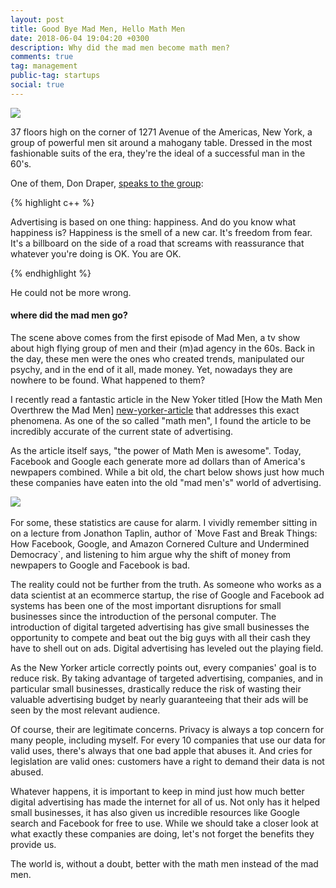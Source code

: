 ```yaml
---
layout: post
title: Good Bye Mad Men, Hello Math Men
date: 2018-06-04 19:04:20 +0300
description: Why did the mad men become math men?
comments: true
tag: management
public-tag: startups
social: true
---
```


<div class="img_row">
    <img class="col three" src="{{ site.baseurl }}/assets/img/math-men/don-draper-1024x683.jpg">
</div>

37 floors high on the corner of 1271 Avenue of the Americas, New York, a group of powerful men sit around a  mahogany table. Dressed in the most fashionable suits of the era, they're the ideal of a successful man in the 60's.

One of them, Don Draper, [speaks to the group][don-draper-happiness]:

{% highlight c++ %}

Advertising is based on one thing: happiness. 
And do you know what happiness is? Happiness 
is the smell of a new car. It's freedom from 
fear. It's a billboard on the side of a road 
that screams with reassurance that whatever 
you're doing is OK. You are OK.

{% endhighlight %}

He could not be more wrong.

#### where did the mad men go?

The scene above comes from the first episode of Mad Men, a tv show about high flying group of men and their (m)ad agency in the 60s. Back in the day, these men were the ones who created trends, manipulated our psychy, and in the end of it all, made money. Yet, nowadays they are nowhere to be found. What happened to them?

I recently read a fantastic article in the New Yoker titled [How the Math Men Overthrew the Mad Men] [new-yorker-article] that addresses this exact phenomena. As one of the so called "math men", I found the article to be incredibly accurate of the current state of advertising.

As the article itself says, "the power of Math Men is awesome". Today, Facebook and Google each generate more ad dollars than of America's newpapers combined. While a bit old, the chart below shows just how much these companies have eaten into the old "mad men's" world of advertising.

<div class="">
    <img class="col three" src="{{ site.baseurl }}/assets/img/math-men/newpaper-vs-online-ad-world.jpg">
</div>

<br>
For some, these statistics are cause for alarm. I vividly remember sitting in on a lecture from Jonathon Taplin, author of `Move Fast and Break Things: How Facebook, Google, and Amazon Cornered Culture and Undermined Democracy`, and listening to him argue why the shift of money from newpapers to Google and Facebook is bad. 

The reality could not be further from the truth. As someone who works as a data scientist at an ecommerce startup, the rise of Google and Facebook ad systems has been one of the most important disruptions for small businesses since the introduction of the personal computer. The introduction of digital targeted advertising has give small businesses the opportunity to compete and beat out the big guys with all their cash they have to shell out on ads. Digital advertising has leveled out the playing field.

As the New Yorker article correctly points out, every companies' goal is to reduce risk. By taking advantage of targeted advertising, companies, and in particular small businesses, drastically reduce the risk of wasting their valuable advertising budget by nearly guaranteeing that their ads will be seen by the most relevant audience.

Of course, their are legitimate concerns. Privacy is always a top concern for many people, including myself. For every 10 companies that use our data for valid uses, there's always that one bad apple that abuses it. And cries for legislation are valid ones: customers have a right to demand their data is not abused.

Whatever happens, it is important to keep in mind just how much better digital advertising has made the internet for all of us. Not only has it helped small businesses, it has also given us incredible resources like Google search and Facebook for free to use. While we should take a closer look at what exactly these companies are doing, let's not forget the benefits they provide us.

The world is, without a doubt, better with the math men instead of the mad men.



[don-draper-happiness]: https://www.youtube.com/watch?v=Mj30IBKFK3U
[new-yorker-article]: https://www.newyorker.com/news/annals-of-communications/how-the-math-men-overthrew-the-mad-men?utm_source=newsletter&utm_medium=email&utm_campaign=newsletter_axiosam&stream=top&te=1&nl=dealbook&emc=edit_dk_20180521